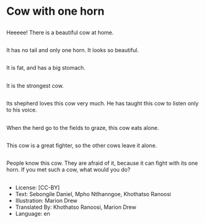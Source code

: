 # Cow with one horn

##
Heeeee! There is a
beautiful cow at home.

##
It has no tail and only
one horn.
It looks so beautiful.

##
It is fat, and has a big
stomach.

##
It is the strongest cow.

##
Its shepherd loves this
cow very much.
He has taught this cow
to listen only to his
voice.

##
When the herd go to
the fields to graze, this
cow eats alone.

##
This cow is a great
fighter, so the other
cows leave it alone.

##
People know this cow.
They are afraid of it,
because it can fight
with its one horn.
If you met such a cow,
what would you do?

##
* License: [CC-BY]
* Text: Sebongile Daniel, Mpho Ntlhanngoe, Khothatso Ranoosi
* Illustration: Marion Drew
* Translated By: Khothatso Ranoosi, Marion Drew
* Language: en
